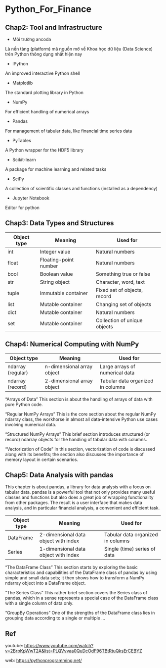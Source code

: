 # Python_For_Finance


## Chap2: Tool and Infrastructure

* Môi trường ancoda

Là nền tảng (platform) mã nguồn mở về Khoa học dữ liệu (Data Science) trên Python thông dụng nhất hiện nay

* IPython

An improved interactive Python shell

* Matplotlib

The standard plotting library in Python

* NumPy

For efficient handling of numerical arrays

* Pandas

For management of tabular data, like financial time series data

* PyTables

A Python wrapper for the HDF5 library

* Scikit-learn

A package for machine learning and related tasks

* SciPy

A collection of scientific classes and functions (installed as a dependency)

* Jupyter Notebook

Editor for python

## Chap3: Data Types and Structures

| Object type | Meaning | Used for |
| --- | ----------- | ----------- | 
| int | Integer value | Natural numbers |
| float | Floating-point number | Natural numbers |
| bool | Boolean value | Something true or false |
| str | String object | Character, word, text |
| tuple | Immutable container | Fixed set of objects, record |
| list | Mutable container | Changing set of objects |
| dict | Mutable container | Natural numbers |
| set | Mutable container | Collection of unique objects |


##  Chap4: Numerical Computing with NumPy

| Object type | Meaning | Used for |
| --- | ----------- | ----------- | 
| ndarray (regular) | n-dimensional array object | Large arrays of numerical data |
| ndarray (record) | 2-dimensional array object | Tabular data organized in columns |

“Arrays of Data”
This section is about the handling of arrays of data with pure Python code.

“Regular NumPy Arrays”
This is the core section about the regular NumPy ndarray class, the workhorse in almost all data-intensive Python use cases involving numerical data.

“Structured NumPy Arrays”
This brief section introduces structured (or record) ndarray objects for the handling of tabular data with columns.

“Vectorization of Code”
In this section, vectorization of code is discussed along with its benefits; the section also discusses the importance of memory layout in certain scenarios.

## Chap5: Data Analysis with pandas

This chapter is about pandas, a library for data analysis with a focus on tabular data. pandas is a powerful tool that not only provides many useful classes and functions but also does a great job of wrapping functionality from other packages. The result is a user interface that makes data analysis, and in particular financial analysis, a convenient and efficient task.

| Object type | Meaning | Used for |
| --- | ----------- | ----------- | 
| DataFrame | 2-dimensional data object with index | Tabular data organized in columns |
| Series | 1-dimensional data object with index | Single (time) series of data |

“The DataFrame Class”
This section starts by exploring the basic characteristics and capabilities of the DataFrame class of pandas by using simple and small data sets; it then shows how to transform a NumPy ndarray object into a DataFrame object.

“The Series Class”
This rather brief section covers the Series class of pandas, which in a sense represents a special case of the DataFrame class with a single column of data only.

“GroupBy Operations”
One of the strengths of the DataFrame class lies in grouping data according to a single or multiple ...

## Ref

youtube: https://www.youtube.com/watch?v=2BrpKpWwT2A&list=PLQVvvaa0QuDcOdF96TBtRtuQksErCEBYZ

web: https://pythonprogramming.net/

